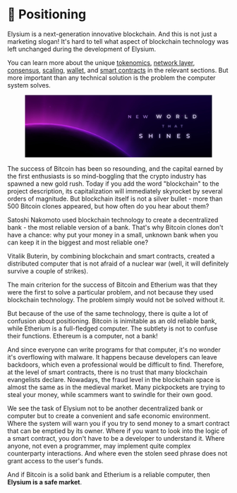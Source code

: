 # 🎯 Positioning

Elysium is a next-generation innovative blockchain. And this is not just a marketing slogan! It's hard to tell what aspect of blockchain technology was left unchanged during the development of Elysium.

You can learn more about the unique [tokenomics](elysium/tokenomics/), [network layer](architecture/network-layer.md), [consensus](consensus-proof-of-victory/page-3.md), [scaling](architecture/scaling.md), [wallet](architecture/wallet-security.md), and [smart contracts](elysium/smart-contracts/) in the relevant sections. But more important than any technical solution is the problem the computer system solves.

<figure><img src=".gitbook/assets/1500x500.jpg" alt=""><figcaption></figcaption></figure>

The success of Bitcoin has been so resounding, and the capital earned by the first enthusiasts is so mind-boggling that the crypto industry has spawned a new gold rush. Today if you add the word "blockchain" to the project description, its capitalization will immediately skyrocket by several orders of magnitude. But blockchain itself is not a silver bullet - more than 500 Bitcoin clones appeared, but how often do you hear about them?

Satoshi Nakomoto used blockchain technology to create a decentralized bank - the most reliable version of a bank. That's why Bitcoin clones don't have a chance: why put your money in a small, unknown bank when you can keep it in the biggest and most reliable one?

Vitalik Buterin, by combining blockchain and smart contracts, created a distributed computer that is not afraid of a nuclear war (well, it will definitely survive a couple of strikes).

The main criterion for the success of Bitcoin and Etherium was that they were the first to solve a particular problem, and not because they used blockchain technology. The problem simply would not be solved without it.

But because of the use of the same technology, there is quite a lot of confusion about positioning. Bitcoin is inimitable as an old reliable bank, while Etherium is a full-fledged computer. The subtlety is not to confuse their functions. Ethereum is a computer, not a bank!

And since everyone can write programs for that computer, it's no wonder it's overflowing with malware. It happens because developers can leave backdoors, which even a professional would be difficult to find. Therefore, at the level of smart contracts, there is no trust that many blockchain evangelists declare. Nowadays, the fraud level in the blockchain space is almost the same as in the medieval market. Many pickpockets are trying to steal your money, while scammers want to swindle for their own good.

We see the task of Elysium not to be another decentralized bank or computer but to create a convenient and safe economic environment. Where the system will warn you if you try to send money to a smart contract that can be emptied by its owner. Where if you want to look into the logic of a smart contract, you don't have to be a developer to understand it. Where anyone, not even a programmer, may implement quite complex counterparty interactions. And where even the stolen seed phrase does not grant access to the user's funds.

And if Bitcoin is a solid bank and Etherium is a reliable computer, then **Elysium is a safe market**.

